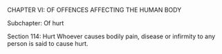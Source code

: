 CHAPTER VI: OF OFFENCES AFFECTING THE HUMAN BODY

Subchapter: Of hurt

Section 114: Hurt
Whoever causes bodily pain, disease or infirmity to any person is said to cause hurt.

